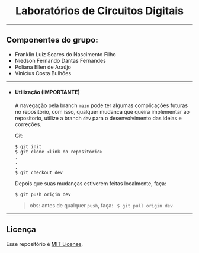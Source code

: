 <h1 align="center">Laboratórios de Circuitos Digitais</h1>

---


## Componentes do grupo:
- Franklin Luiz Soares do Nascimento Filho
- Niedson Fernando Dantas Fernandes
- Poliana Ellen de Araújo
- Vinicíus Costa Bulhões
---
- #### Utilização (IMPORTANTE)
    A navegação pela branch `main` pode ter algumas complicações futuras no repositório, com isso, qualquer mudanca que queira implementar ao repositorio, utilize a branch `dev` para o desenvolvimento das ideias e correções.

    Git:
    ```
    $ git init
    $ git clone <link do repositório>
    .
    .
    .
    $ git checkout dev
    ```
    Depois que suas mudanças estiverem feitas localmente, faça:

    ```
    $ git push origin dev
    ```
    > obs: antes de qualquer `push`, faça:
        ``` 
        $ git pull origin dev
        ```
---
## Licença
Esse repositório é [MIT License](https://github.com/franssoares/cd-labs/tree/dev).

